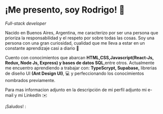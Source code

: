 # ¡Me presento, soy Rodrigo! 💪
  _Full-stack developer_

Nacido en Buenos Aires, Argentina, me caracterizo por ser una persona que prioriza la responsabilidad y el respeto por sobre todas las cosas.
Soy una persona con una gran curiosidad, cualidad que me lleva a estar en un constante aprendizaje casi a diario 🧠

Cuento con conocimientos que abarcan **HTML,CSS,Javascript(React-Js, Redux, Node Js, Express) y bases de datos SQL**,entre otros. 
Actualmente me encuentro aprendiendo a trabajar con: **TypeScrypt, Supabase,** librerias de diseño UI **(Ant Design UI)**, 💻
y perfeccionando los conocimientos nombrados previamente.

Para mas informacion adjunto en la descripción de mi perfil adjunto mi e-mail y mi LinkedIn ✉️

¡Saludos! :





